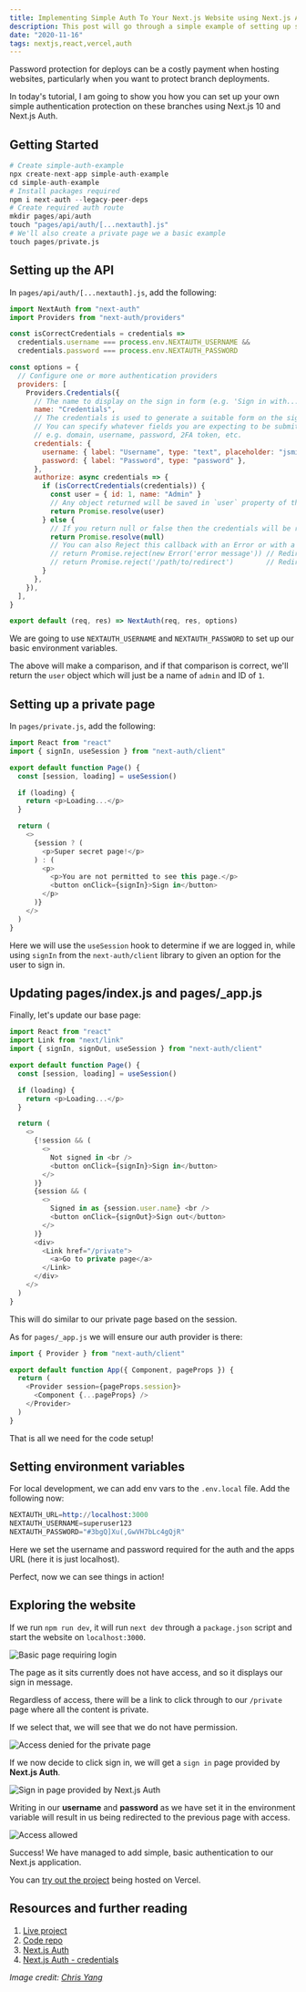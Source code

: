 ```yaml
---
title: Implementing Simple Auth To Your Next.js Website using Next.js Auth
description: This post will go through a simple example of setting up simple authentication with a user and password to your Next.js website.
date: "2020-11-16"
tags: nextjs,react,vercel,auth
---
```


Password protection for deploys can be a costly payment when hosting websites, particularly when you want to protect branch deployments.

In today's tutorial, I am going to show you how you can set up your own simple authentication protection on these branches using Next.js 10 and Next.js Auth.

## Getting Started

```s
# Create simple-auth-example
npx create-next-app simple-auth-example
cd simple-auth-example
# Install packages required
npm i next-auth --legacy-peer-deps
# Create required auth route
mkdir pages/api/auth
touch "pages/api/auth/[...nextauth].js"
# We'll also create a private page we a basic example
touch pages/private.js
```

## Setting up the API

In `pages/api/auth/[...nextauth].js`, add the following:

```js
import NextAuth from "next-auth"
import Providers from "next-auth/providers"

const isCorrectCredentials = credentials =>
  credentials.username === process.env.NEXTAUTH_USERNAME &&
  credentials.password === process.env.NEXTAUTH_PASSWORD

const options = {
  // Configure one or more authentication providers
  providers: [
    Providers.Credentials({
      // The name to display on the sign in form (e.g. 'Sign in with...')
      name: "Credentials",
      // The credentials is used to generate a suitable form on the sign in page.
      // You can specify whatever fields you are expecting to be submitted.
      // e.g. domain, username, password, 2FA token, etc.
      credentials: {
        username: { label: "Username", type: "text", placeholder: "jsmith" },
        password: { label: "Password", type: "password" },
      },
      authorize: async credentials => {
        if (isCorrectCredentials(credentials)) {
          const user = { id: 1, name: "Admin" }
          // Any object returned will be saved in `user` property of the JWT
          return Promise.resolve(user)
        } else {
          // If you return null or false then the credentials will be rejected
          return Promise.resolve(null)
          // You can also Reject this callback with an Error or with a URL:
          // return Promise.reject(new Error('error message')) // Redirect to error page
          // return Promise.reject('/path/to/redirect')        // Redirect to a URL
        }
      },
    }),
  ],
}

export default (req, res) => NextAuth(req, res, options)
```

We are going to use `NEXTAUTH_USERNAME` and `NEXTAUTH_PASSWORD` to set up our basic environment variables.

The above will make a comparison, and if that comparison is correct, we'll return the `user` object which will just be a name of `admin` and ID of `1`.

## Setting up a private page

In `pages/private.js`, add the following:

```js
import React from "react"
import { signIn, useSession } from "next-auth/client"

export default function Page() {
  const [session, loading] = useSession()

  if (loading) {
    return <p>Loading...</p>
  }

  return (
    <>
      {session ? (
        <p>Super secret page!</p>
      ) : (
        <p>
          <p>You are not permitted to see this page.</p>
          <button onClick={signIn}>Sign in</button>
        </p>
      )}
    </>
  )
}
```

Here we will use the `useSession` hook to determine if we are logged in, while using `signIn` from the `next-auth/client` library to given an option for the user to sign in.

## Updating pages/index.js and pages/\_app.js

Finally, let's update our base page:

```js
import React from "react"
import Link from "next/link"
import { signIn, signOut, useSession } from "next-auth/client"

export default function Page() {
  const [session, loading] = useSession()

  if (loading) {
    return <p>Loading...</p>
  }

  return (
    <>
      {!session && (
        <>
          Not signed in <br />
          <button onClick={signIn}>Sign in</button>
        </>
      )}
      {session && (
        <>
          Signed in as {session.user.name} <br />
          <button onClick={signOut}>Sign out</button>
        </>
      )}
      <div>
        <Link href="/private">
          <a>Go to private page</a>
        </Link>
      </div>
    </>
  )
}
```

This will do similar to our private page based on the session.

As for `pages/_app.js` we will ensure our auth provider is there:

```js
import { Provider } from "next-auth/client"

export default function App({ Component, pageProps }) {
  return (
    <Provider session={pageProps.session}>
      <Component {...pageProps} />
    </Provider>
  )
}
```

That is all we need for the code setup!

## Setting environment variables

For local development, we can add env vars to the `.env.local` file. Add the following now:

```s
NEXTAUTH_URL=http://localhost:3000
NEXTAUTH_USERNAME=superuser123
NEXTAUTH_PASSWORD="#3bgQ]Xu(,GwVH7bLc4gQjR"
```

Here we set the username and password required for the auth and the apps URL (here it is just localhost).

Perfect, now we can see things in action!

## Exploring the website

If we run `npm run dev`, it will run `next dev` through a `package.json` script and start the website on `localhost:3000`.

![Basic page requiring login](../assets/2020-11-16-1-basic-page.png)

The page as it sits currently does not have access, and so it displays our sign in message.

Regardless of access, there will be a link to click through to our `/private` page where all the content is private.

If we select that, we will see that we do not have permission.

![Access denied for the private page](../assets/2020-11-16-2-not-permitted.png)

If we now decide to click sign in, we will get a `sign in` page provided by **Next.js Auth**.

![Sign in page provided by Next.js Auth](../assets/2020-11-16-3-sign-in.png)

Writing in our **username** and **password** as we have set it in the environment variable will result in us being redirected to the previous page with access.

![Access allowed](../assets/2020-11-16-4-access-allowed.png)

Success! We have managed to add simple, basic authentication to our Next.js application.

You can [try out the project](https://nextjs-simple-auth.vercel.app/) being hosted on Vercel.

## Resources and further reading

1. [Live project](https://nextjs-simple-auth.vercel.app/)
2. [Code repo](https://github.com/okeeffed/nextjs-simple-auth)
3. [Next.js Auth](https://next-auth.js.org/)
4. [Next.js Auth - credentials](https://next-auth.js.org/providers/credentials)

_Image credit: [Chris Yang](https://unsplash.com/@chrisyangchrisfilm)_